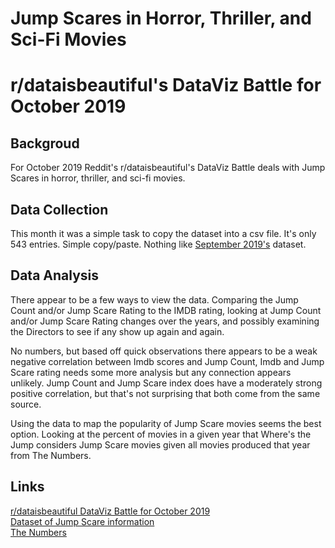 # Jump Scares in Horror, Thriller, and Sci-Fi Movies
# r/dataisbeautiful's DataViz Battle for October 2019

## Backgroud
For October 2019 Reddit's r/dataisbeautiful's DataViz Battle deals with Jump Scares in horror, thriller, and sci-fi movies. 

## Data Collection
This month it was a simple task to copy the dataset into a csv file. It's only 543 entries. Simple copy/paste. Nothing like [September 2019's](https://github.com/Agrattendick/DataVizCommentScoresSeptember2019) dataset.

## Data Analysis
There appear to be a few ways to view the data. Comparing the Jump Count and/or Jump Scare Rating to the IMDB rating, looking at Jump Count and/or Jump Scare Rating changes over the years, and possibly examining the Directors to see if any show up again and again. 

No numbers, but based off quick observations there appears to be a weak negative correlation between Imdb scores and Jump Count, Imdb and Jump Scare rating needs some more analysis but any connection appears unlikely. Jump Count and Jump Scare index does have a moderately strong positive correlation, but that's not surprising that both come from the same source.

Using the data to map the popularity of Jump Scare movies seems the best option. Looking at the percent of movies in a given year that Where's the Jump considers Jump Scare movies given all movies produced that year from The Numbers.

## Links
[r/dataisbeautiful DataViz Battle for October 2019](https://www.reddit.com/r/dataisbeautiful/comments/dei68x/battle_dataviz_battle_for_the_month_of_october/)  
[Dataset of Jump Scare information](https://wheresthejump.com/full-movie-list/)  
[The Numbers](https://www.the-numbers.com/movies/#tab=year)